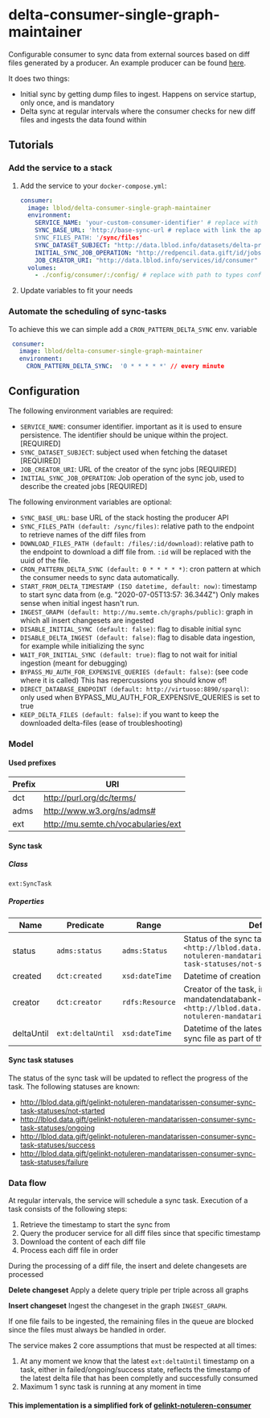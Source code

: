 # delta-consumer-single-graph-maintainer

Configurable consumer to sync data from external sources based on diff files generated by a producer. An example
producer can be found [here](http://github.com/lblod/mandatendatabank-mandatarissen-producer).

It does two things:
- Initial sync by getting dump files to ingest. Happens on service startup, only once, and is mandatory
- Delta sync at regular intervals where the consumer checks for new diff files and ingests the data
  found within

## Tutorials

### Add the service to a stack

1) Add the service to your `docker-compose.yml`:

    ```yaml
    consumer:
      image: lblod/delta-consumer-single-graph-maintainer
      environment:
        SERVICE_NAME: 'your-custom-consumer-identifier' # replace with the desired consumer identifier
        SYNC_BASE_URL: 'http://base-sync-url # replace with link the application hosting the producer server
        SYNC_FILES_PATH: '/sync/files'
        SYNC_DATASET_SUBJECT: "http://data.lblod.info/datasets/delta-producer/dumps/CacheGraphDump"
        INITIAL_SYNC_JOB_OPERATION: "http://redpencil.data.gift/id/jobs/concept/JobOperation/deltas/consumer/initialSync"
        JOB_CREATOR_URI: "http://data.lblod.info/services/id/consumer"
      volumes:
        - ./config/consumer/:/config/ # replace with path to types configuration
    ```

2) Update variables to fit your needs

### Automate the scheduling of sync-tasks

To achieve this we can simple add a `CRON_PATTERN_DELTA_SYNC` env. variable

```yaml
 consumer:
   image: lblod/delta-consumer-single-graph-maintainer
   environment:
     CRON_PATTERN_DELTA_SYNC:  '0 * * * * *' // every minute
```

## Configuration

The following environment variables are required:

- `SERVICE_NAME`: consumer identifier. important as it is used to ensure persistence. The identifier should be unique within the project. [REQUIRED]
- `SYNC_DATASET_SUBJECT`: subject used when fetching the dataset [REQUIRED]
- `JOB_CREATOR_URI`: URL of the creator of the sync jobs [REQUIRED]
- `INITIAL_SYNC_JOB_OPERATION`: Job operation of the sync job, used to describe the created jobs [REQUIRED]

The following environment variables are optional:

- `SYNC_BASE_URL`: base URL of the stack hosting the producer API
- `SYNC_FILES_PATH (default: /sync/files)`: relative path to the endpoint to retrieve names of the diff files from
- `DOWNLOAD_FILES_PATH (default: /files/:id/download)`: relative path to the endpoint to download a diff file
  from. `:id` will be replaced with the uuid of the file.
- `CRON_PATTERN_DELTA_SYNC (default: 0 * * * * *)`: cron pattern at which the consumer needs to sync data automatically.
- `START_FROM_DELTA_TIMESTAMP (ISO datetime, default: now)`: timestamp to start sync data from (e.g. "2020-07-05T13:57:
  36.344Z") Only makes sense when initial ingest hasn't run.
- `INGEST_GRAPH (default: http://mu.semte.ch/graphs/public)`: graph in which all insert changesets are ingested
- `DISABLE_INITIAL_SYNC (default: false)`: flag to disable initial sync
- `DISABLE_DELTA_INGEST (default: false)`: flag to disable data ingestion, for example while initializing the sync
- `WAIT_FOR_INITIAL_SYNC (default: true)`: flag to not wait for initial ingestion (meant for debugging)
- `BYPASS_MU_AUTH_FOR_EXPENSIVE_QUERIES (default: false)`: (see code where it is called) This has repercussions you should know of!
- `DIRECT_DATABASE_ENDPOINT (default: http://virtuoso:8890/sparql)`: only used when BYPASS_MU_AUTH_FOR_EXPENSIVE_QUERIES is set to true
- `KEEP_DELTA_FILES (default: false)`: if you want to keep the downloaded delta-files (ease of troubleshooting)
### Model

#### Used prefixes

| Prefix | URI                                                       |
|--------|-----------------------------------------------------------|
| dct    | http://purl.org/dc/terms/                                 |
| adms   | http://www.w3.org/ns/adms#                                |
| ext    | http://mu.semte.ch/vocabularies/ext                       |

#### Sync task

##### Class

`ext:SyncTask`

##### Properties

| Name       | Predicate        | Range           | Definition                                                                                                                                   |
|------------|------------------|-----------------|----------------------------------------------------------------------------------------------------------------------------------------------|
| status     | `adms:status`    | `adms:Status`   | Status of the sync task, initially set to `<http://lblod.data.gift/gelinkt-notuleren-mandatarissen-consumer-sync-task-statuses/not-started>` |
| created    | `dct:created`    | `xsd:dateTime`  | Datetime of creation of the task                                                                                                             |
| creator    | `dct:creator`    | `rdfs:Resource` | Creator of the task, in this case the mandatendatabank-consumer `<http://lblod.data.gift/services/gelinkt-notuleren-mandatarissen-consumer>` |
| deltaUntil | `ext:deltaUntil` | `xsd:dateTime`  | Datetime of the latest successfully ingested sync file as part of the task execution                                                         |

#### Sync task statuses

The status of the sync task will be updated to reflect the progress of the task. The following statuses are known:

* http://lblod.data.gift/gelinkt-notuleren-mandatarissen-consumer-sync-task-statuses/not-started
* http://lblod.data.gift/gelinkt-notuleren-mandatarissen-consumer-sync-task-statuses/ongoing
* http://lblod.data.gift/gelinkt-notuleren-mandatarissen-consumer-sync-task-statuses/success
* http://lblod.data.gift/gelinkt-notuleren-mandatarissen-consumer-sync-task-statuses/failure

### Data flow

At regular intervals, the service will schedule a sync task. Execution of a task consists of the following steps:

1. Retrieve the timestamp to start the sync from
2. Query the producer service for all diff files since that specific timestamp
3. Download the content of each diff file
4. Process each diff file in order

During the processing of a diff file, the insert and delete changesets are processed

**Delete changeset**
Apply a delete query triple per triple across all graphs

**Insert changeset**
Ingest the changeset in the graph `INGEST_GRAPH`.


If one file fails to be ingested, the remaining files in the queue are blocked since the files must always be handled in
order.

The service makes 2 core assumptions that must be respected at all times:

1. At any moment we know that the latest `ext:deltaUntil` timestamp on a task, either in failed/ongoing/success state,
   reflects the timestamp of the latest delta file that has been completly and successfully consumed
2. Maximum 1 sync task is running at any moment in time

#### This implementation is a simplified fork of [gelinkt-notuleren-consumer](https://github.com/lblod/gelinkt-notuleren-consumer)
